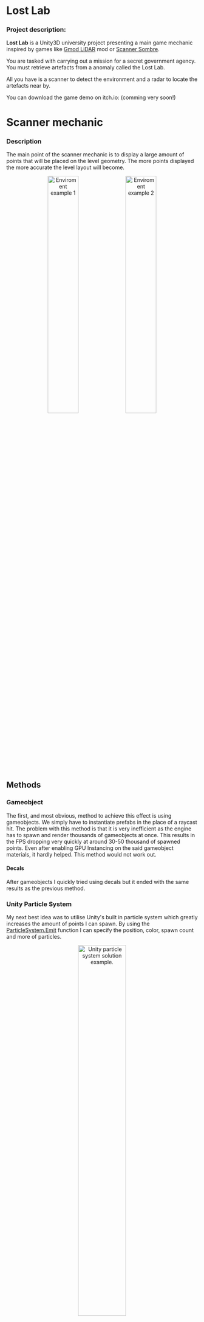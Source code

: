 # Lost Lab
### Project description:
**Lost Lab** is a Unity3D university project presenting a main game mechanic inspired by games like [Gmod LiDAR](https://steamcommunity.com/workshop/filedetails/?id=2813176307) mod or [Scanner Sombre](https://store.steampowered.com/app/475190/Scanner_Sombre/). 

You are tasked with carrying out a mission for a secret government agency. You must retrieve artefacts from a anomaly called the Lost Lab.

All you have is a scanner to detect the environment and a radar to locate the artefacts near by. 

You can download the game demo on itch.io: (comming very soon!)

# Scanner mechanic
### Description
The main point of the scanner mechanic is to display a large amount of points that will be placed on the level geometry. The more points displayed the more accurate the level layout will become. 
<p align="center">
  <img src="./Images/LostLabScreenshot1.png" alt="Enviroment example 1" width="40%" />
  <img src="./Images/LostLabScreenshot2.png" alt="Enviroment example 2" width="40%" />
</p>

## Methods

### Gameobject
The first, and most obvious, method to achieve this effect is using gameobjects. We simply have to instantiate prefabs in the place of a raycast hit. 
The problem with this method is that it is very inefficient as the engine has to spawn and render thousands of gameobjects at once. This results in the FPS dropping very quickly at around 30-50 thousand of spawned points.
Even after enabling GPU Instancing on the said gameobject materials, it hardly helped. This method would not work out.

#### Decals
After gameobjects I quickly tried using decals but it ended with the same results as the previous method.

### Unity Particle System
My next best idea was to utilise Unity's built in particle system which greatly increases the amount of points I can spawn. 
By using the [ParticleSystem.Emit](https://docs.unity3d.com/ScriptReference/ParticleSystem.Emit.html) function I can specify the position, color, spawn count and more of particles. 
<p align="center">
  <img src="./Images/Example1.gif" alt="Unity particle system solution example." width="50%"/>
</p>
Unity's shuriken particle system, however great for small system, breaks down on a larger scale as it is primarily run on the CPU. 
The same as with the Gameobject method, enabling GPU instancing did not solve the optimisation problem.

### VFX Graph
After realising that I will need to utilise the GPU to display the amount of points I will need I discovered VFX Graph. A particle system that uses the GPU to be more optimised. 
[Brackey's video](https://www.youtube.com/watch?v=FvZNVQuLDjI) on VFX Graph introduced me to this Unity package and showed that I could easly display up to 80 million points at one time! Which is perfect as I wanted the ability to view the entire map covered in points. 
The last question remained, how to communicate with VFX Graph my point information like position and color?

#### Texture2D
During my research on VFX Graph I saw a post saying how to send position data to VFX Graph using a Texture2D.
It was easy and very smart. To implement it all I had to do was:
- Create a Visual Effects object (VFX Graph) and set the particle capacity to 16384 (Max texture2D width/height).
- Create a Texture2D with the same width (16384) and RGBAFloat format;
- Store my Vector3 positions in a list and transform that list into a array of Colors.
R = X, G = Y, B = Z, A = alpha of the particle.
- Set the texture pixels to the colors form the array and send it to the VFX Graph.

This way I could display up to 16384 points in my graph. When i would exceed that amount I could simply create a new graph with a new texture.

The only problem with this solution is the lack of customizability. I could only send position data and the alpha color of the particle.

#### Graphics Buffer
After more research I stumbled upon a forum post ini which one of the replies recommended using a graphics buffer to send custom particle data to the VFX Graph.
This was exactly what I was looking for.
So I created my own CustomVFXData buffer like this:
```
    [VFXType(VFXTypeAttribute.Usage.GraphicsBuffer)]
    struct CustomVFXData
    {
        public Vector3 position;
        public Vector4 color;
        public int useDefaultGradient;
        public float size;
    }
    // List of custom Data points
    private List<CustomVFXData> m_CustomVFXData = new List<CustomVFXData>();
```
Now having this custom data struct and a graphics buffer I was able to follow these points and achieve the result I got:
- Create a new graphics buffer and set its stride to size of CustomVFXData and the buffer size to 10k (can be larger but read time will increase).
- Each time I want to create a new point I create a new CustomVFXData, fill it with my values and add it to the m_CustomVFXData list.
- When I want to display the points I use [GraphicsBuffer.SetData()](https://docs.unity3d.com/ScriptReference/GraphicsBuffer.SetData.html) with my custom data list and reinitialize the VFX Graph.

This way I can sample the graphics buffer in the VFX Graph and use its data to create new particles.
**Important!** It is crucial to not only check if we are accidentaly adding more data to the buffer than its size as that will crash but also release the buffer after not using it.
After filling up the buffer to the set max size I create a new VisualEffects object and release the graphics buffer.

This way I can display millions of points, and assign custom data to them such as different colour based on tags or a default gradient:

https://media.github.falmouth.ac.uk/user/619/files/e96704af-b4f2-44b3-8195-7525e4379e5e
